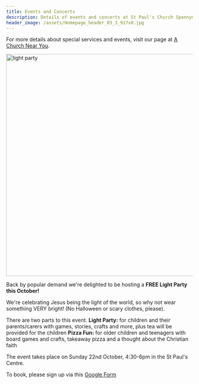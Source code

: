 ```yaml
---
title: Events and Concerts
description: Details of events and concerts at St Paul's Church Spennymoor.
header_image: /assets/Homepage_header_03_3_917x0.jpg
---
```

For more details about special services and events, visit our page at [A Church Near You](https://www.achurchnearyou.com/church/13565/).

<img width="600" alt="light party" src="https://github.com/stpaulsspennymoor/stpaulsspennymoor.github.io/assets/139633336/5c195d7e-3e25-48a6-838b-d95ebd6bb0f7">

Back by popular demand we're delighted to be hosting a **FREE Light Party this October!**

We're celebrating Jesus being the light of the world, so why not wear something VERY bright! (No Halloween or scary clothes, please).

There are two parts to this event.
**Light Party:** for children and their parents/carers with games, stories, crafts and more, plus tea will be provided for the children
**Pizza Fun:** for older children and teenagers with board games and crafts, takeaway pizza and a thought about the Christian faith

The event takes place on Sunday 22nd October, 4:30-6pm in the St Paul's Centre.

To book, please sign up via this [Google Form](https://forms.gle/qJAQb9swtjqPZcZ47)
